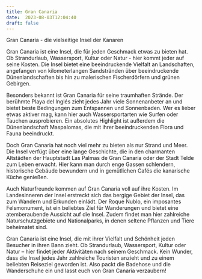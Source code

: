 ```yaml
---
title: Gran Canaria
date:  2023-08-03T12:04:40
draft: false
---
```


Gran Canaria - die vielseitige Insel der Kanaren

Gran Canaria ist eine Insel, die für jeden Geschmack etwas zu bieten hat. Ob Strandurlaub, Wassersport, Kultur oder Natur - hier kommt jeder auf seine Kosten. Die Insel bietet eine beeindruckende Vielfalt an Landschaften, angefangen von kilometerlangen Sandstränden über beeindruckende Dünenlandschaften bis hin zu malerischen Fischerdörfern und grünen Gebirgen.

Besonders bekannt ist Gran Canaria für seine traumhaften Strände. Der berühmte Playa del Inglés zieht jedes Jahr viele Sonnenanbeter an und bietet beste Bedingungen zum Entspannen und Sonnenbaden. Wer es lieber etwas aktiver mag, kann hier auch Wassersportarten wie Surfen oder Tauchen ausprobieren. Ein absolutes Highlight ist außerdem die Dünenlandschaft Maspalomas, die mit ihrer beeindruckenden Flora und Fauna beeindruckt.

Doch Gran Canaria hat noch viel mehr zu bieten als nur Strand und Meer. Die Insel verfügt über eine lange Geschichte, die in den charmanten Altstädten der Hauptstadt Las Palmas de Gran Canaria oder der Stadt Telde zum Leben erwacht. Hier kann man durch enge Gassen schlendern, historische Gebäude bewundern und in gemütlichen Cafés die kanarische Küche genießen.

Auch Naturfreunde kommen auf Gran Canaria voll auf ihre Kosten. Im Landesinneren der Insel erstreckt sich das bergige Gebiet der Insel, das zum Wandern und Erkunden einlädt. Der Roque Nublo, ein imposantes Felsmonument, ist ein beliebtes Ziel für Wanderungen und bietet eine atemberaubende Aussicht auf die Insel. Zudem findet man hier zahlreiche Naturschutzgebiete und Nationalparks, in denen seltene Pflanzen und Tiere beheimatet sind.

Gran Canaria ist eine Insel, die mit ihrer Vielfalt und Schönheit jeden Besucher in ihren Bann zieht. Ob Strandurlaub, Wassersport, Kultur oder Natur – hier findet jeder Aktivitäten nach seinem Geschmack. Kein Wunder, dass die Insel jedes Jahr zahlreiche Touristen anzieht und zu einem beliebten Reiseziel geworden ist. Also packt die Badehose und die Wanderschuhe ein und lasst euch von Gran Canaria verzaubern!